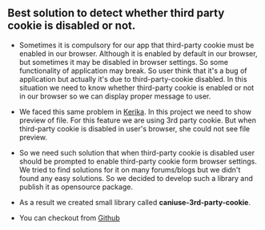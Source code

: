 
## Best solution to detect whether third party cookie is disabled or not.

-  Sometimes it is compulsory for our app that third-party cookie must be enabled in our browser. 
Although it is enabled by default in our browser, but sometimes it may be disabled in browser settings. 
So some functionality of application may break. So user think that it's a bug of application but 
actually it's due to third-party-cookie disabled. In this situation we need to know whether 
third-party cookie is enabled or not in our browser so we can display proper message to user.

-  We faced this same problem in [Kerika](Kerika.com). In this project we need to show preview 
of file. For this feature we are using 3rd party cookie. But when third-party cookie is disabled 
in user's browser, she could not see file preview. 

-  So we need such solution that when third-party cookie is disabled user should be prompted to 
enable third-party cookie form browser settings. We tried to find solutions for it on many forums/blogs 
but we didn't found any easy solutions. So we decided to develop such a  library and publish it as opensource package.

- As a result we created small library called **caniuse-3rd-party-cookie**.
- You can checkout from [Github](https://github.com/DreamworldSolutions/caniuse-3rd-party-cookie)